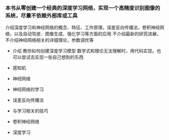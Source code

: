 
### 本书从零创建一个经典的深度学习网络，实现一个高精度识别图像的系统，尽量不依赖外部库或工具

介绍深度学习和神经网络的概念、特征、工作原理，误差反向传播法，卷积神经网络，以及自动驾驶、图像生成、强化学习等方面的应用
不介绍最新的研究进展，不介绍神经网络相关的详细理论，参数调优等

- 介绍
教你如何创建深度学习模型
数学式和理论无法理解时，用代码实现。也可以尝试去实现一些自己想到的东西

- 感知机

- 神经网络

- 神经网络的学习

- 误差反向传播法

- 与学习相关的技巧

- 卷积神经网络

- 深度学习

